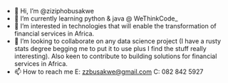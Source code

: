 - 👋 Hi, I’m @ziziphobusakwe
- 🌱 I’m currently learning python & java @ WeThinkCode_
- 👀 I’m interested in technologies that will enable the transformation of financial services in Africa. 
- 💞️ I’m looking to collaborate on any data science project (I have a rusty stats degree begging me to put it to use 
     plus I find the stuff really interesting). Also keen to contribute to building solutions for financial services in Africa.
- 📫 How to reach me E: zzbusakwe@gmail.com   C: 082 842 5927

<!---
ziziphobusakwe/ziziphobusakwe is a ✨ special ✨ repository because its `README.md` (this file) appears on your GitHub profile.
You can click the Preview link to take a look at your changes.
--->
